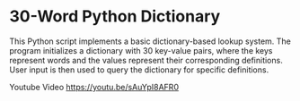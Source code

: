 # 30-Word Python Dictionary
This Python script implements a basic dictionary-based lookup system.  The program initializes a dictionary with 30 key-value pairs, where the keys represent words and the values represent their corresponding definitions.  User input is then used to query the dictionary for specific definitions.

Youtube Video
https://youtu.be/sAuYpI8AFR0
